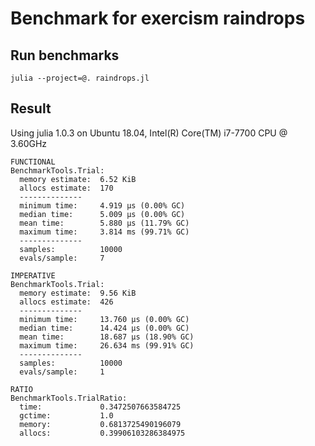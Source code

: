 
# Benchmark for exercism raindrops

## Run benchmarks

```
julia --project=@. raindrops.jl
```

## Result

Using julia 1.0.3 on Ubuntu 18.04, Intel(R) Core(TM) i7-7700 CPU @ 3.60GHz

```
FUNCTIONAL
BenchmarkTools.Trial:
  memory estimate:  6.52 KiB
  allocs estimate:  170
  --------------
  minimum time:     4.919 μs (0.00% GC)
  median time:      5.009 μs (0.00% GC)
  mean time:        5.880 μs (11.79% GC)
  maximum time:     3.814 ms (99.71% GC)
  --------------
  samples:          10000
  evals/sample:     7

IMPERATIVE
BenchmarkTools.Trial:
  memory estimate:  9.56 KiB
  allocs estimate:  426
  --------------
  minimum time:     13.760 μs (0.00% GC)
  median time:      14.424 μs (0.00% GC)
  mean time:        18.687 μs (18.90% GC)
  maximum time:     26.634 ms (99.91% GC)
  --------------
  samples:          10000
  evals/sample:     1

RATIO
BenchmarkTools.TrialRatio:
  time:             0.3472507663584725
  gctime:           1.0
  memory:           0.6813725490196079
  allocs:           0.39906103286384975
```
